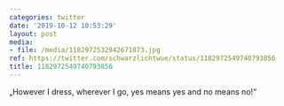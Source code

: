 ```yaml
---
categories: twitter
date: '2019-10-12 10:53:29'
layout: post
media:
- file: /media/1182972532942671873.jpg
ref: https://twitter.com/schwarzlichtwue/status/1182972549740793856
title: 1182972549740793856
---
```

„However I dress, wherever I go, yes means yes and no means no!“ 